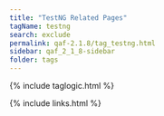 ```yaml
---
title: "TestNG Related Pages"
tagName: testng
search: exclude
permalink: qaf-2.1.8/tag_testng.html
sidebar: qaf_2_1_8-sidebar
folder: tags
---
```

{% include taglogic.html %}

{% include links.html %}
